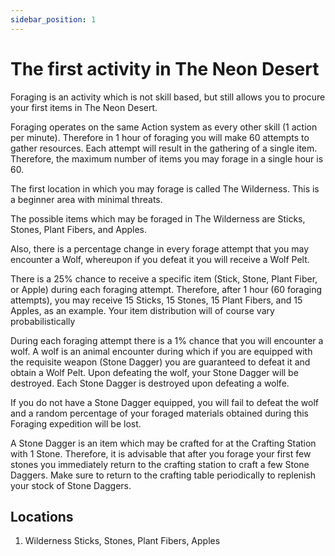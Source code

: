 ```yaml
---
sidebar_position: 1
---
```


# The first activity in The Neon Desert

Foraging is an activity which is not skill based, but still allows you to procure your first items in The Neon Desert.

Foraging operates on the same Action system as every other skill (1 action per minute). Therefore in 1 hour of foraging you will make 60 attempts to gather resources. Each attempt will result in the gathering of a single item. Therefore, the maximum number of items you may forage in a single hour is 60.

The first location in which you may forage is called The Wilderness. This is a beginner area with minimal threats.

The possible items which may be foraged in The Wilderness are Sticks, Stones, Plant Fibers, and Apples.

Also, there is a percentage change in every forage attempt that you may encounter a Wolf, whereupon if you defeat it you will receive a Wolf Pelt.

There is a 25% chance to receive a specific item (Stick, Stone, Plant Fiber, or Apple) during each foraging attempt. Therefore, after 1 hour (60 foraging attempts), you may receive 15 Sticks, 15 Stones, 15 Plant Fibers, and 15 Apples, as an example. Your item distribution will of course vary probabilistically 

During each foraging attempt there is a 1% chance that you will encounter a wolf. A wolf is an animal encounter during which if you are equipped with the requisite weapon (Stone Dagger) you are guaranteed to defeat it and obtain a Wolf Pelt. Upon defeating the wolf, your Stone Dagger will be destroyed. Each Stone Dagger is destroyed upon defeating a wolfe.

If you do not have a Stone Dagger equipped, you will fail to defeat the wolf and a random percentage of your foraged materials obtained during this Foraging expedition will be lost.

A Stone Dagger is an item which may be crafted for at the Crafting Station with 1 Stone. Therefore, it is advisable that after you forage your first few stones you immediately return to the crafting station to craft a few Stone Daggers. Make sure to return to the crafting table periodically to replenish your stock of Stone Daggers.

## Locations

1. Wilderness
Sticks, Stones, Plant Fibers, Apples